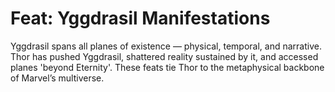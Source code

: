 # Feat: Yggdrasil Manifestations

Yggdrasil spans all planes of existence — physical, temporal, and narrative. Thor has pushed Yggdrasil, shattered reality sustained by it, and accessed planes 'beyond Eternity'. These feats tie Thor to the metaphysical backbone of Marvel’s multiverse.